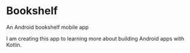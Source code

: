 # Bookshelf
An Android bookshelf mobile app

I am creating this app to learning more about building Android apps with Kotlin.
